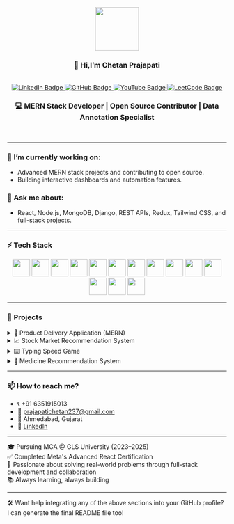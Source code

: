 <div id="header" align="center">
  <img src="https://media.giphy.com/media/M9gbBd9nbDrOTu1Mqx/giphy.gif" width="100"/>
  <h3 align='center'>👋 Hi,I’m Chetan Prajapati</h3><br/>
  <div id="badges">
    <a href="https://www.linkedin.com/in/prajapati-chetan/">
      <img src="https://img.shields.io/badge/LinkedIn-blue?style=for-the-badge&logo=linkedin&logoColor=white" alt="LinkedIn Badge"/>
    </a>
    <a href="https://github.com/codingwithchetan1702">
      <img src="https://img.shields.io/badge/GitHub-black?style=for-the-badge&logo=github&logoColor=white" alt="GitHub Badge"/>
    </a>
    <a href="https://www.youtube.com/@yourchannelname">
      <img src="https://img.shields.io/badge/YouTube-red?style=for-the-badge&logo=youtube&logoColor=white" alt="YouTube Badge"/>
    </a>
    <a href="https://leetcode.com/yourleetcodeusername/">
      <img src="https://img.shields.io/badge/LeetCode-yellow?style=for-the-badge&logo=leetcode&logoColor=black" alt="LeetCode Badge"/>
    </a>
  </div>
  <h3 align='center'>💻 MERN Stack Developer | Open Source Contributor | Data Annotation Specialist</h3><br/>
</div>

---

### 🔭 I’m currently working on:
- Advanced MERN stack projects and contributing to open source.
- Building interactive dashboards and automation features.

### 💬 Ask me about:
- React, Node.js, MongoDB, Django, REST APIs, Redux, Tailwind CSS, and full-stack projects.

---

### ⚡ Tech Stack

<div align="center">
  <img src="https://cdn.jsdelivr.net/gh/devicons/devicon/icons/html5/html5-original.svg" height="40" />
  <img src="https://cdn.jsdelivr.net/gh/devicons/devicon/icons/css3/css3-original.svg" height="40" />
  <img src="https://cdn.jsdelivr.net/gh/devicons/devicon/icons/javascript/javascript-original.svg" height="40" />
  <img src="https://cdn.jsdelivr.net/gh/devicons/devicon/icons/react/react-original.svg" height="40" />
  <img src="https://cdn.jsdelivr.net/gh/devicons/devicon/icons/redux/redux-original.svg" height="40" />
  <img src="https://cdn.jsdelivr.net/gh/devicons/devicon/icons/nodejs/nodejs-original.svg" height="40" />
  <img src="https://cdn.jsdelivr.net/gh/devicons/devicon/icons/express/express-original.svg" height="40" />
  <img src="https://cdn.jsdelivr.net/gh/devicons/devicon/icons/mongodb/mongodb-original.svg" height="40" />
  <img src="https://cdn.jsdelivr.net/gh/devicons/devicon/icons/python/python-original.svg" height="40" />
  <img src="https://cdn.jsdelivr.net/gh/devicons/devicon/icons/django/django-plain.svg" height="40" />
  <img src="https://cdn.jsdelivr.net/gh/devicons/devicon/icons/git/git-original.svg" height="40" />
  <img src="https://cdn.jsdelivr.net/gh/devicons/devicon/icons/github/github-original.svg" height="40" />
  <img src="https://cdn.jsdelivr.net/gh/devicons/devicon/icons/postgresql/postgresql-original.svg" height="40" />
  <img src="https://cdn.jsdelivr.net/gh/devicons/devicon/icons/postman/postman-original.svg" height="40" />
</div>

---

### 💼 Projects
<details> <summary>🚀 Product Delivery Application (MERN)</summary>
A real-time order tracking and management platform with user-friendly dashboards and inventory automation.

🔗 Repo: eStore
Tech Used: React, Node.js, Express, MongoDB, JWT Auth, Redux

</details> <details> <summary>📈 Stock Market Recommendation System</summary>
A Django-based platform that provides stock suggestions based on machine learning models and real-time stock data.

Tech Used: Django, Pandas, MySQL, HTML/CSS/JS

</details> <details> <summary>⌨️ Typing Speed Game</summary>
A web-based typing test built with React and Tailwind CSS to track typing speed and accuracy.

🔗 Repo: Typing Speed Game

</details> <details> <summary>💊 Medicine Recommendation System</summary>
A recommendation engine that suggests generic and branded medicines based on symptoms and usage, using natural language processing and cosine similarity.

🔗 Repo: Medicine Recommendation System
Tech Used: Python, Pandas, Scikit-learn, TF-IDF, Streamlit

</details>

---

### 📫 How to reach me?

- 📞 +91 6351915013  
- 📧 prajapatichetan237@gmail.com  
- 📍 Ahmedabad, Gujarat  
- 🔗 [LinkedIn](https://www.linkedin.com/in/prajapati-chetan/)

---

🎓 Pursuing MCA @ GLS University (2023–2025)  
✅ Completed Meta's Advanced React Certification  
🧠 Passionate about solving real-world problems through full-stack development and collaboration  
📚 Always learning, always building  

---

🛠 Want help integrating any of the above sections into your GitHub profile? I can generate the final README file too!
